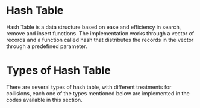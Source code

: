 # Hash Table

Hash Table is a data structure based on ease and efficiency in search, remove and insert functions. The implementation works through a vector of records and a function called hash that distributes the records in the vector through a predefined parameter.

# Types of Hash Table

There are several types of hash table, with different treatments for collisions, each one of the types mentioned below are implemented in the codes available in this section.
